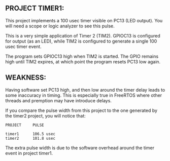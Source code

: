 PROJECT TIMER1:
---------------

This project implements a 100 usec timer visible on PC13 (LED output).
You will need a scope or logic analyzer to see this pulse.

This is a very simple application of Timer 2 (TIM2). GPIOC13 is
configured for output (as an LED), while TIM2 is configured to generate
a single 100 usec timer event.

The program sets GPIOC13 high when TIM2 is started. The GPIO remains
high until TIM2 expires, at which point the program resets PC13 low
again.

WEAKNESS:
---------

Having software set PC13 high, and then low around the timer delay leads
to some inaccuracy in timing. This is especially true in FreeRTOS where
other threads and premption may have introduce delays.

If you compare the pulse width from this project to the one generated by
the timer2 project, you will notice that:

    PROJECT     PULSE

    timer1      106.5 usec
    timer2      101.8 usec

The extra pulse width is due to the software overhead around the timer
event in project timer1.
